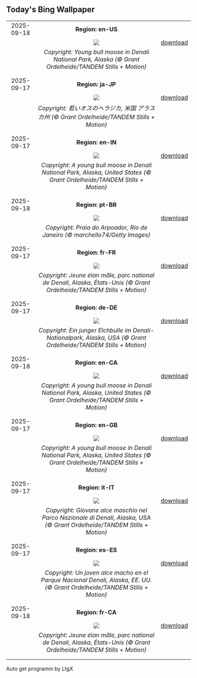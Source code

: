 ## Today's Bing Wallpaper
|      |      |      |
| :----: | :----: | :----: |
|2025-09-18|**Region: en-US**||
||![](https://www.bing.com/th?id=OHR.YoungMoose_EN-US2991221135_UHD.jpg&pid=hp&w=1152&h=648&rs=1&c=4)| [download](https://www.bing.com/th?id=OHR.YoungMoose_EN-US2991221135_UHD.jpg)|
||*Copyright: Young bull moose in Denali National Park, Alaska (© Grant Ordelheide/TANDEM Stills + Motion)*
||
|||
|2025-09-17|**Region: ja-JP**||
||![](https://www.bing.com/th?id=OHR.YoungMoose_JA-JP2388659996_UHD.jpg&pid=hp&w=1152&h=648&rs=1&c=4)| [download](https://www.bing.com/th?id=OHR.YoungMoose_JA-JP2388659996_UHD.jpg)|
||*Copyright: 若いオスのヘラジカ, 米国 アラスカ州 (© Grant Ordelheide/TANDEM Stills + Motion)*
||
|||
|2025-09-17|**Region: en-IN**||
||![](https://www.bing.com/th?id=OHR.YoungMoose_EN-IN1905120338_UHD.jpg&pid=hp&w=1152&h=648&rs=1&c=4)| [download](https://www.bing.com/th?id=OHR.YoungMoose_EN-IN1905120338_UHD.jpg)|
||*Copyright: A young bull moose in Denali National Park, Alaska, United States (© Grant Ordelheide/TANDEM Stills + Motion)*
||
|||
|2025-09-18|**Region: pt-BR**||
||![](https://www.bing.com/th?id=OHR.ArpoadorRJ_PT-BR5341950627_UHD.jpg&pid=hp&w=1152&h=648&rs=1&c=4)| [download](https://www.bing.com/th?id=OHR.ArpoadorRJ_PT-BR5341950627_UHD.jpg)|
||*Copyright: Praia do Arpoador, Rio de Janeiro (© marchello74/Getty Images)*
||
|||
|2025-09-17|**Region: fr-FR**||
||![](https://www.bing.com/th?id=OHR.YoungMoose_FR-FR2257077158_UHD.jpg&pid=hp&w=1152&h=648&rs=1&c=4)| [download](https://www.bing.com/th?id=OHR.YoungMoose_FR-FR2257077158_UHD.jpg)|
||*Copyright: Jeune élan mâle, parc national de Denali, Alaska, États-Unis (© Grant Ordelheide/TANDEM Stills + Motion)*
||
|||
|2025-09-17|**Region: de-DE**||
||![](https://www.bing.com/th?id=OHR.YoungMoose_DE-DE0761999333_UHD.jpg&pid=hp&w=1152&h=648&rs=1&c=4)| [download](https://www.bing.com/th?id=OHR.YoungMoose_DE-DE0761999333_UHD.jpg)|
||*Copyright: Ein junger Elchbulle im Denali-Nationalpark, Alaska, USA (© Grant Ordelheide/TANDEM Stills + Motion)*
||
|||
|2025-09-18|**Region: en-CA**||
||![](https://www.bing.com/th?id=OHR.YoungMoose_EN-CA9323513470_UHD.jpg&pid=hp&w=1152&h=648&rs=1&c=4)| [download](https://www.bing.com/th?id=OHR.YoungMoose_EN-CA9323513470_UHD.jpg)|
||*Copyright: A young bull moose in Denali National Park, Alaska, United States (© Grant Ordelheide/TANDEM Stills + Motion)*
||
|||
|2025-09-17|**Region: en-GB**||
||![](https://www.bing.com/th?id=OHR.YoungMoose_EN-GB3146356133_UHD.jpg&pid=hp&w=1152&h=648&rs=1&c=4)| [download](https://www.bing.com/th?id=OHR.YoungMoose_EN-GB3146356133_UHD.jpg)|
||*Copyright: A young bull moose in Denali National Park, Alaska, United States (© Grant Ordelheide/TANDEM Stills + Motion)*
||
|||
|2025-09-17|**Region: it-IT**||
||![](https://www.bing.com/th?id=OHR.YoungMoose_IT-IT1966102379_UHD.jpg&pid=hp&w=1152&h=648&rs=1&c=4)| [download](https://www.bing.com/th?id=OHR.YoungMoose_IT-IT1966102379_UHD.jpg)|
||*Copyright: Giovane alce maschio nel Parco Nazionale di Denali, Alaska, USA (© Grant Ordelheide/TANDEM Stills + Motion)*
||
|||
|2025-09-17|**Region: es-ES**||
||![](https://www.bing.com/th?id=OHR.YoungMoose_ES-ES6683972972_UHD.jpg&pid=hp&w=1152&h=648&rs=1&c=4)| [download](https://www.bing.com/th?id=OHR.YoungMoose_ES-ES6683972972_UHD.jpg)|
||*Copyright: Un joven alce macho en el Parque Nacional Denali, Alaska, EE. UU. (© Grant Ordelheide/TANDEM Stills + Motion)*
||
|||
|2025-09-18|**Region: fr-CA**||
||![](https://www.bing.com/th?id=OHR.YoungMoose_FR-CA2358122126_UHD.jpg&pid=hp&w=1152&h=648&rs=1&c=4)| [download](https://www.bing.com/th?id=OHR.YoungMoose_FR-CA2358122126_UHD.jpg)|
||*Copyright: Jeune élan mâle, parc national de Denali, Alaska, États-Unis (© Grant Ordelheide/TANDEM Stills + Motion)*
||
|||

Auto get programm by LtgX
